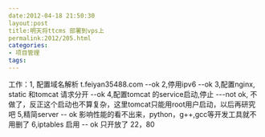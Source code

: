 ```yaml
---
date:2012-04-18 21:50:30
layout:post
title:明天将ttcms 部署到vps上
permalink:2012/205.html
categories:
- 项目管理
tags:
---
```



工作：1, 配置域名解析 t.feiyan35488.com    --ok
            2,停用ipv6                   --ok
            3,配置nginx, static 和tomcat 请求分开   --ok
            4,配置tomcat 的service启动,停止   ---not ok, 不做了，反正这个启动也不算复杂，这里tomcat只能用root用户启动，以后再研究吧
            5,精简server  -- ok  影响性能的看不出来，python，g++,gcc等开发工具就不用删了
            6,iptables 启用     -- ok 只开放了 22，80